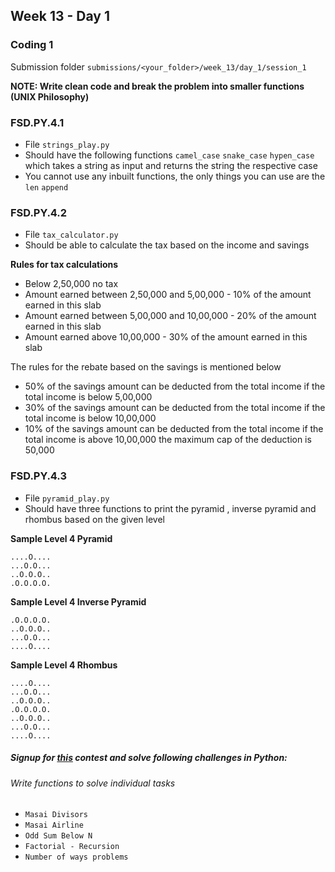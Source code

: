 ## Week 13 - Day 1

### Coding 1

Submission folder `submissions/<your_folder>/week_13/day_1/session_1`

**NOTE: Write clean code and break the problem into smaller functions (UNIX Philosophy)**

### FSD.PY.4.1
- File `strings_play.py` 
- Should have the following functions `camel_case` `snake_case` `hypen_case` which takes a string as input and returns the string the respective case
- You cannot use any inbuilt functions, the only things you can use are the `len` `append` 

### FSD.PY.4.2
- File `tax_calculator.py` 
- Should be able to calculate the tax based on the income and savings

**Rules for tax calculations**

- Below 2,50,000 no tax
- Amount earned between 2,50,000 and 5,00,000 - 10% of the amount earned in this slab
- Amount earned between 5,00,000 and 10,00,000 - 20% of the amount earned in this slab
- Amount earned above 10,00,000 - 30% of the amount earned in this slab

The rules for the rebate based on the savings is mentioned below

- 50% of the savings amount can be deducted from the total income if the total income is below 5,00,000
- 30% of the savings amount can be deducted from the total income if the total income is below 10,00,000
- 10% of the savings amount can be deducted from the total income if the total income is above 10,00,000 the maximum cap of the deduction is 50,000

### FSD.PY.4.3
- File `pyramid_play.py`
- Should have three functions to print the pyramid , inverse pyramid  and rhombus based on the given level

**Sample Level 4 Pyramid**

```
....O....
...O.O...
..O.O.O..
.O.O.O.O.
```

**Sample Level 4  Inverse Pyramid**

```
.O.O.O.O.
..O.O.O..
...O.O...
....O....
```

**Sample Level 4 Rhombus**

```
....O....
...O.O...
..O.O.O..
.O.O.O.O.
..O.O.O..
...O.O...
....O....
```
##### Signup for [this](https://www.hackerrank.com/masai-python-practice) contest and solve following challenges in Python:
###### Write functions to solve individual tasks

* ```Masai Divisors```
* ```Masai Airline```
* ```Odd Sum Below N```
* ```Factorial - Recursion```
* ```Number of ways problems```
